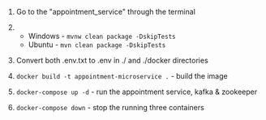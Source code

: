 1. Go to the "appointment_service" through the terminal

2. - Windows - `mvnw clean package -DskipTests`
   - Ubuntu - `mvn clean package -DskipTests`

3. Convert both .env.txt to .env in ./ and ./docker directories

4. `docker build -t appointment-microservice .` - build the image

5. `docker-compose up -d` - run the appointment service, kafka & zookeeper

6. `docker-compose down` - stop the running three containers